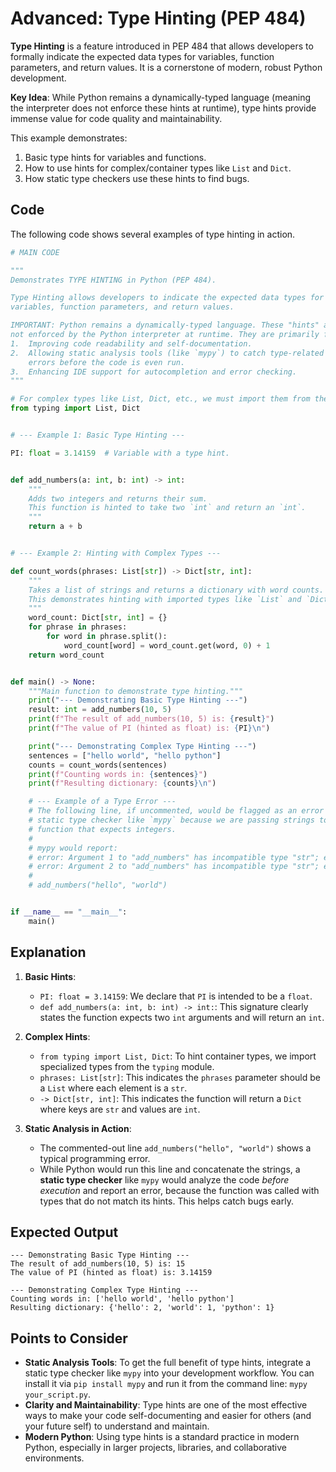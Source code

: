 # Advanced: Type Hinting (PEP 484)

**Type Hinting** is a feature introduced in PEP 484 that allows developers to formally indicate the expected data types for variables, function parameters, and return values. It is a cornerstone of modern, robust Python development.

**Key Idea**: While Python remains a dynamically-typed language (meaning the interpreter does not enforce these hints at runtime), type hints provide immense value for code quality and maintainability.

This example demonstrates:

1.  Basic type hints for variables and functions.
2.  How to use hints for complex/container types like `List` and `Dict`.
3.  How static type checkers use these hints to find bugs.

## Code

The following code shows several examples of type hinting in action.

```python
# MAIN CODE

"""
Demonstrates TYPE HINTING in Python (PEP 484).

Type Hinting allows developers to indicate the expected data types for
variables, function parameters, and return values.

IMPORTANT: Python remains a dynamically-typed language. These "hints" are
not enforced by the Python interpreter at runtime. They are primarily for:
1.  Improving code readability and self-documentation.
2.  Allowing static analysis tools (like `mypy`) to catch type-related
    errors before the code is even run.
3.  Enhancing IDE support for autocompletion and error checking.
"""

# For complex types like List, Dict, etc., we must import them from the `typing` module.
from typing import List, Dict


# --- Example 1: Basic Type Hinting ---

PI: float = 3.14159  # Variable with a type hint.


def add_numbers(a: int, b: int) -> int:
    """
    Adds two integers and returns their sum.
    This function is hinted to take two `int` and return an `int`.
    """
    return a + b


# --- Example 2: Hinting with Complex Types ---

def count_words(phrases: List[str]) -> Dict[str, int]:
    """
    Takes a list of strings and returns a dictionary with word counts.
    This demonstrates hinting with imported types like `List` and `Dict`.
    """
    word_count: Dict[str, int] = {}
    for phrase in phrases:
        for word in phrase.split():
            word_count[word] = word_count.get(word, 0) + 1
    return word_count


def main() -> None:
    """Main function to demonstrate type hinting."""
    print("--- Demonstrating Basic Type Hinting ---")
    result: int = add_numbers(10, 5)
    print(f"The result of add_numbers(10, 5) is: {result}")
    print(f"The value of PI (hinted as float) is: {PI}\n")

    print("--- Demonstrating Complex Type Hinting ---")
    sentences = ["hello world", "hello python"]
    counts = count_words(sentences)
    print(f"Counting words in: {sentences}")
    print(f"Resulting dictionary: {counts}\n")

    # --- Example of a Type Error ---
    # The following line, if uncommented, would be flagged as an error by a
    # static type checker like `mypy` because we are passing strings to a
    # function that expects integers.
    #
    # mypy would report:
    # error: Argument 1 to "add_numbers" has incompatible type "str"; expected "int"
    # error: Argument 2 to "add_numbers" has incompatible type "str"; expected "int"
    #
    # add_numbers("hello", "world")


if __name__ == "__main__":
    main()
```

## Explanation

1.  **Basic Hints**:

    -   `PI: float = 3.14159`: We declare that `PI` is intended to be a `float`.
    -   `def add_numbers(a: int, b: int) -> int:`: This signature clearly states the function expects two `int` arguments and will return an `int`.

2.  **Complex Hints**:

    -   `from typing import List, Dict`: To hint container types, we import specialized types from the `typing` module.
    -   `phrases: List[str]`: This indicates the `phrases` parameter should be a `List` where each element is a `str`.
    -   `-> Dict[str, int]`: This indicates the function will return a `Dict` where keys are `str` and values are `int`.

3.  **Static Analysis in Action**:
    -   The commented-out line `add_numbers("hello", "world")` shows a typical programming error.
    -   While Python would run this line and concatenate the strings, a **static type checker** like `mypy` would analyze the code _before execution_ and report an error, because the function was called with types that do not match its hints. This helps catch bugs early.

## Expected Output

```
--- Demonstrating Basic Type Hinting ---
The result of add_numbers(10, 5) is: 15
The value of PI (hinted as float) is: 3.14159

--- Demonstrating Complex Type Hinting ---
Counting words in: ['hello world', 'hello python']
Resulting dictionary: {'hello': 2, 'world': 1, 'python': 1}
```

## Points to Consider

-   **Static Analysis Tools**: To get the full benefit of type hints, integrate a static type checker like `mypy` into your development workflow. You can install it via `pip install mypy` and run it from the command line: `mypy your_script.py`.
-   **Clarity and Maintainability**: Type hints are one of the most effective ways to make your code self-documenting and easier for others (and your future self) to understand and maintain.
-   **Modern Python**: Using type hints is a standard practice in modern Python, especially in larger projects, libraries, and collaborative environments.
